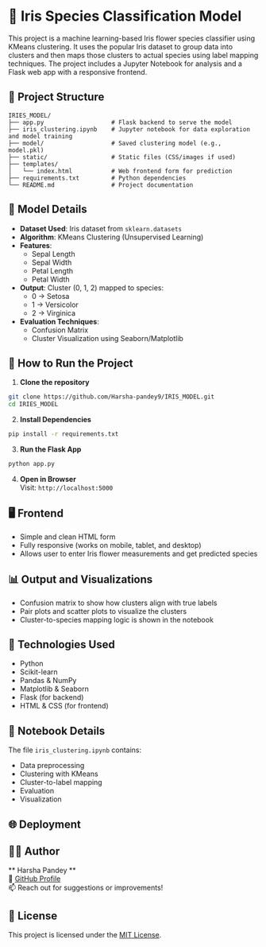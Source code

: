 # 🌸 Iris Species Classification Model

This project is a machine learning-based Iris flower species classifier using KMeans clustering. It uses the popular Iris dataset to group data into clusters and then maps those clusters to actual species using label mapping techniques. The project includes a Jupyter Notebook for analysis and a Flask web app with a responsive frontend.

## 📁 Project Structure

```
IRIES_MODEL/
├── app.py                   # Flask backend to serve the model
├── iris_clustering.ipynb    # Jupyter notebook for data exploration and model training
├── model/                   # Saved clustering model (e.g., model.pkl)
├── static/                  # Static files (CSS/images if used)
├── templates/
│   └── index.html           # Web frontend form for prediction
├── requirements.txt         # Python dependencies
└── README.md                # Project documentation
```

## 🧠 Model Details

- **Dataset Used**: Iris dataset from `sklearn.datasets`
- **Algorithm**: KMeans Clustering (Unsupervised Learning)
- **Features**:
  - Sepal Length
  - Sepal Width
  - Petal Length
  - Petal Width
- **Output**: Cluster (0, 1, 2) mapped to species:
  - 0 → Setosa
  - 1 → Versicolor
  - 2 → Virginica
- **Evaluation Techniques**:
  - Confusion Matrix
  - Cluster Visualization using Seaborn/Matplotlib

## 🚀 How to Run the Project

1. **Clone the repository**  
```bash
git clone https://github.com/Harsha-pandey9/IRIS_MODEL.git
cd IRIES_MODEL
```

2. **Install Dependencies**  
```bash
pip install -r requirements.txt
```

3. **Run the Flask App**  
```bash
python app.py
```

4. **Open in Browser**  
Visit: `http://localhost:5000`

## 🖥️ Frontend

- Simple and clean HTML form
- Fully responsive (works on mobile, tablet, and desktop)
- Allows user to enter Iris flower measurements and get predicted species

## 📊 Output and Visualizations

- Confusion matrix to show how clusters align with true labels
- Pair plots and scatter plots to visualize the clusters
- Cluster-to-species mapping logic is shown in the notebook

## 🔧 Technologies Used

- Python
- Scikit-learn
- Pandas & NumPy
- Matplotlib & Seaborn
- Flask (for backend)
- HTML & CSS (for frontend)

## 📓 Notebook Details

The file `iris_clustering.ipynb` contains:
- Data preprocessing
- Clustering with KMeans
- Cluster-to-label mapping
- Evaluation
- Visualization

## 🌐 Deployment


## 🧑‍💻 Author

** Harsha Pandey **  
🔗 [GitHub Profile](https://github.com/harsha-pandey-399025234 )  
📫 Reach out for suggestions or improvements!

## 📝 License

This project is licensed under the [MIT License](LICENSE).
